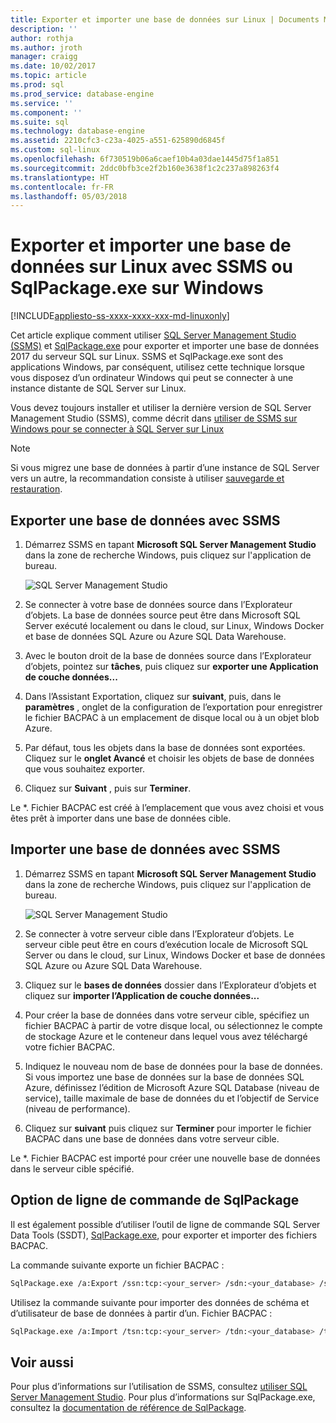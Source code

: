 ```yaml
---
title: Exporter et importer une base de données sur Linux | Documents Microsoft
description: ''
author: rothja
ms.author: jroth
manager: craigg
ms.date: 10/02/2017
ms.topic: article
ms.prod: sql
ms.prod_service: database-engine
ms.service: ''
ms.component: ''
ms.suite: sql
ms.technology: database-engine
ms.assetid: 2210cfc3-c23a-4025-a551-625890d6845f
ms.custom: sql-linux
ms.openlocfilehash: 6f730519b06a6caef10b4a03dae1445d75f1a851
ms.sourcegitcommit: 2ddc0bfb3ce2f2b160e3638f1c2c237a898263f4
ms.translationtype: HT
ms.contentlocale: fr-FR
ms.lasthandoff: 05/03/2018
---
```

# <a name="export-and-import-a-database-on-linux-with-ssms-or-sqlpackageexe-on-windows"></a>Exporter et importer une base de données sur Linux avec SSMS ou SqlPackage.exe sur Windows

[!INCLUDE[appliesto-ss-xxxx-xxxx-xxx-md-linuxonly](../includes/appliesto-ss-xxxx-xxxx-xxx-md-linuxonly.md)]

Cet article explique comment utiliser [SQL Server Management Studio (SSMS)](../ssms/download-sql-server-management-studio-ssms.md) et [SqlPackage.exe](https://msdn.microsoft.com/library/hh550080.aspx) pour exporter et importer une base de données 2017 du serveur SQL sur Linux. SSMS et SqlPackage.exe sont des applications Windows, par conséquent, utilisez cette technique lorsque vous disposez d’un ordinateur Windows qui peut se connecter à une instance distante de SQL Server sur Linux.

Vous devez toujours installer et utiliser la dernière version de SQL Server Management Studio (SSMS), comme décrit dans [utiliser de SSMS sur Windows pour se connecter à SQL Server sur Linux](sql-server-linux-develop-use-ssms.md)

> [!NOTE]
> Si vous migrez une base de données à partir d’une instance de SQL Server vers un autre, la recommandation consiste à utiliser [sauvegarde et restauration](sql-server-linux-migrate-restore-database.md).

## <a name="export-a-database-with-ssms"></a>Exporter une base de données avec SSMS

1. Démarrez SSMS en tapant **Microsoft SQL Server Management Studio** dans la zone de recherche Windows, puis cliquez sur l'application de bureau.

    ![SQL Server Management Studio](./media/sql-server-linux-develop-use-ssms/ssms.png) 

2. Se connecter à votre base de données source dans l’Explorateur d’objets. La base de données source peut être dans Microsoft SQL Server exécuté localement ou dans le cloud, sur Linux, Windows Docker et base de données SQL Azure ou Azure SQL Data Warehouse.

3. Avec le bouton droit de la base de données source dans l’Explorateur d’objets, pointez sur **tâches**, puis cliquez sur **exporter une Application de couche données...**

4. Dans l’Assistant Exportation, cliquez sur **suivant**, puis, dans le **paramètres** , onglet de la configuration de l’exportation pour enregistrer le fichier BACPAC à un emplacement de disque local ou à un objet blob Azure.

5. Par défaut, tous les objets dans la base de données sont exportées. Cliquez sur le **onglet Avancé** et choisir les objets de base de données que vous souhaitez exporter.

6. Cliquez sur **Suivant** , puis sur **Terminer**.

Le *. Fichier BACPAC est créé à l’emplacement que vous avez choisi et vous êtes prêt à importer dans une base de données cible.

## <a name="import-a-database-with-ssms"></a>Importer une base de données avec SSMS

1. Démarrez SSMS en tapant **Microsoft SQL Server Management Studio** dans la zone de recherche Windows, puis cliquez sur l'application de bureau.

    ![SQL Server Management Studio](./media/sql-server-linux-develop-use-ssms/ssms.png) 

2. Se connecter à votre serveur cible dans l’Explorateur d’objets. Le serveur cible peut être en cours d’exécution locale de Microsoft SQL Server ou dans le cloud, sur Linux, Windows Docker et base de données SQL Azure ou Azure SQL Data Warehouse.

3. Cliquez sur le **bases de données** dossier dans l’Explorateur d’objets et cliquez sur **importer l’Application de couche données...**

4. Pour créer la base de données dans votre serveur cible, spécifiez un fichier BACPAC à partir de votre disque local, ou sélectionnez le compte de stockage Azure et le conteneur dans lequel vous avez téléchargé votre fichier BACPAC.

5. Indiquez le nouveau nom de base de données pour la base de données. Si vous importez une base de données sur la base de données SQL Azure, définissez l’édition de Microsoft Azure SQL Database (niveau de service), taille maximale de base de données du et l’objectif de Service (niveau de performance).

6. Cliquez sur **suivant** puis cliquez sur **Terminer** pour importer le fichier BACPAC dans une base de données dans votre serveur cible.

Le *. Fichier BACPAC est importé pour créer une nouvelle base de données dans le serveur cible spécifié.

## <a id="sqlpackage"></a> Option de ligne de commande de SqlPackage

Il est également possible d’utiliser l’outil de ligne de commande SQL Server Data Tools (SSDT), [SqlPackage.exe](https://msdn.microsoft.com/library/hh550080.aspx), pour exporter et importer des fichiers BACPAC.

La commande suivante exporte un fichier BACPAC :

```bash
SqlPackage.exe /a:Export /ssn:tcp:<your_server> /sdn:<your_database> /su:<username> /sp:<password> /tf:<path_to_bacpac>
```

Utilisez la commande suivante pour importer des données de schéma et d’utilisateur de base de données à partir d’un. Fichier BACPAC :

```bash
SqlPackage.exe /a:Import /tsn:tcp:<your_server> /tdn:<your_database> /tu:<username> /tp:<password> /sf:<path_to_bacpac>

```

## <a name="see-also"></a>Voir aussi
Pour plus d’informations sur l’utilisation de SSMS, consultez [utiliser SQL Server Management Studio](https://msdn.microsoft.com/library/ms174173.aspx). Pour plus d’informations sur SqlPackage.exe, consultez la [documentation de référence de SqlPackage](https://msdn.microsoft.com/library/hh550080.aspx).

